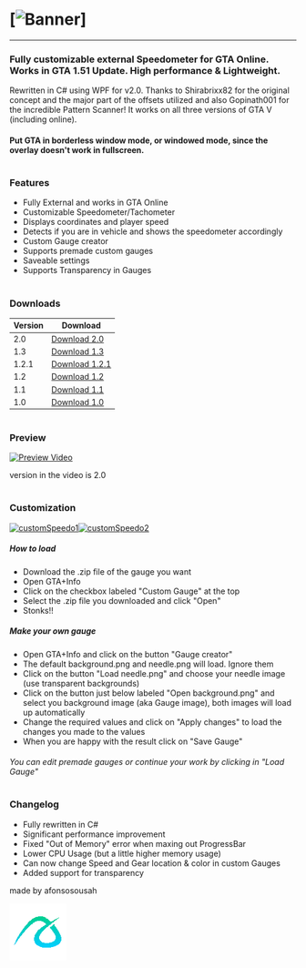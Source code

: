# [![Banner](https://i.imgur.com/4MJTC5Z.png)]

---
### Fully customizable external Speedometer for GTA Online. Works in GTA 1.51 Update. High performance &amp; Lightweight.
Rewritten in C# using WPF for v2.0.
Thanks to Shirabrixx82 for the original concept and the major part of the offsets utilized and also Gopinath001 for the incredible Pattern Scanner!
It works on all three versions of GTA V (including online).

#### Put GTA in borderless window mode, or windowed mode, since the overlay doesn't work in fullscreen.
#
### Features
- Fully External and works in GTA Online
- Customizable Speedometer/Tachometer
- Displays coordinates and player speed
- Detects if you are in vehicle and shows the speedometer accordingly
- Custom Gauge creator
- Supports premade custom gauges
- Saveable settings
- Supports Transparency in Gauges
#
### Downloads

| Version | Download |
| ------ | ------ |
| 2.0 | [Download 2.0][2.0] |
| 1.3 | [Download 1.3][1.3] |
| 1.2.1 | [Download 1.2.1][1.2.1] |
| 1.2 | [Download 1.2][1.2] |
| 1.1 | [Download 1.1][1.1] |
| 1.0| [Download 1.0][1.0] |
#
### Preview
[![Preview Video](/docs/ezgif.com-gif-maker.gif)](https://streamable.com/hp31sj)

version in the video is 2.0
#
### Customization

[![customSpeedo1](https://i.imgur.com/SsRBVZA.png)](https://github.com/afonsosousah/gtaonlinespeedometer/raw/master/NFSMW2005_2.0.zip)[![customSpeedo2](https://i.imgur.com/1KRLAE3.png)](https://github.com/afonsosousah/gtaonlinespeedometer/raw/master/lambo_2.0.zip)

##### How to load
- Download the .zip file of the gauge you want
- Open GTA+Info
- Click on the checkbox labeled "Custom Gauge" at the top
- Select the .zip file you downloaded and click "Open"
- Stonks!!

##### Make your own gauge

- Open GTA+Info and click on the button "Gauge creator"
- The default background.png and needle.png will load. Ignore them
- Click on the button "Load needle.png" and choose your needle image (use transparent backgrounds)
- Click on the button just below labeled "Open background.png" and select you background image (aka Gauge image), both images will load up automatically
- Change the required values and click on "Apply changes" to load the changes you made to the values
- When you are happy with the result click on "Save Gauge"
###### You can edit premade gauges or continue your work by clicking in "Load Gauge" 
#

### Changelog

- Fully rewritten in C#
- Significant performance improvement
- Fixed "Out of Memory" error when maxing out ProgressBar
- Lower CPU Usage (but a little higher memory usage)
- Can now change Speed and Gear location & color in custom Gauges
- Added support for transparency

made by afonsosousah

[![N|Solid](/docs/afonso1234logo_trans100x100.gif)](https://www.afonsosousah.xyz)

   [2.0]: <https://github.com/afonsosousah/gtaonlinespeedometer/releases/download/2.0/GTA+Info_v2.0.exe/>
   [1.3]: <https://github.com/afonsosousah/gtaonlinespeedometer/raw/master/GTA%2BInfo_v1.3.exe/>
   [1.2.1]: <https://github.com/afonsosousah/gtaonlinespeedometer/raw/master/GTA%2BInfo_v1.2.1.exe/>
   [1.2]: <https://github.com/afonsosousah/gtaonlinespeedometer/raw/master/GTA%2BInfo_v1.2.exe>
   [1.1]: <https://github.com/afonsosousah/gtaonlinespeedometer/raw/master/WindowsApp5_original.exe>
   [1.0]: <https://github.com/afonsosousah/gtaonlinespeedometer/raw/master/GTA%2BInfo_v2.0.exe/>

